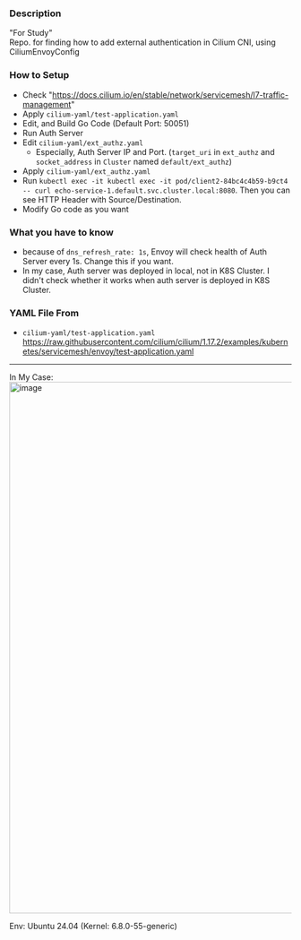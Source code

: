 ### Description
"For Study"  
Repo. for finding how to add external authentication in Cilium CNI, using CiliumEnvoyConfig

### How to Setup
- Check "https://docs.cilium.io/en/stable/network/servicemesh/l7-traffic-management"
- Apply `cilium-yaml/test-application.yaml`
- Edit, and Build Go Code (Default Port: 50051)
- Run Auth Server
- Edit `cilium-yaml/ext_authz.yaml`
  - Especially, Auth Server IP and Port. (`target_uri` in `ext_authz` and `socket_address` in `Cluster` named `default/ext_authz`)
- Apply `cilium-yaml/ext_authz.yaml`
- Run `kubectl exec -it kubectl exec -it pod/client2-84bc4c4b59-b9ct4 -- curl echo-service-1.default.svc.cluster.local:8080`. Then you can see HTTP Header with Source/Destination.
- Modify Go code as you want

### What you have to know
- because of `dns_refresh_rate: 1s`, Envoy will check health of Auth Server every 1s. Change this if you want.
- In my case, Auth server was deployed in local, not in K8S Cluster. I didn't check whether it works when auth server is deployed in K8S Cluster.

### YAML File From
- `cilium-yaml/test-application.yaml` https://raw.githubusercontent.com/cilium/cilium/1.17.2/examples/kubernetes/servicemesh/envoy/test-application.yaml

---

In My Case:  
<img width="949" alt="image" src="https://github.com/user-attachments/assets/4d83cc31-2f87-4466-ab72-600f30347c51" />

Env:
Ubuntu 24.04 (Kernel: 6.8.0-55-generic)
